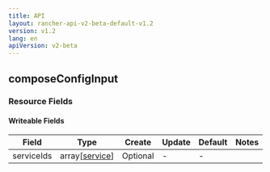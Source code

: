 ```yaml
---
title: API
layout: rancher-api-v2-beta-default-v1.2
version: v1.2
lang: en
apiVersion: v2-beta
---
```


## composeConfigInput



### Resource Fields

#### Writeable Fields

Field | Type | Create | Update | Default | Notes
---|---|---|---|---|---
serviceIds | array[[service]({{site.baseurl}}/rancher/{{page.version}}/{{page.lang}}/api/{{page.apiVersion}}/api-resources/service/)] | Optional | - | - | 



<br>

